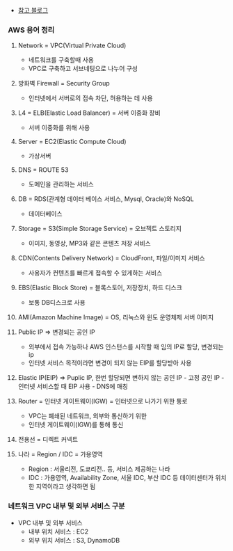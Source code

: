- [참고 블로그](https://brunch.co.kr/@topasvga/76)
### AWS 용어 정리 ###
1. Network = VPC(Virtual Private Cloud)
   - 네트워크를 구축할때 사용
   - VPC로 구축하고 서브네팅으로 나누어 구성
   
2. 방화벽 Firewall = Security Group
   - 인터넷에서 서버로의 접속 차단, 허용하는 데 사용

3. L4 = ELB(Elastic Load Balancer) = 서버 이중화 장비
   - 서버 이중화를 위해 사용
4. Server = EC2(Elastic Compute Cloud)
   - 가상서버
5. DNS = ROUTE 53
   - 도메인을 관리하는 서비스
6. DB = RDS(관계형 데이터 베이스 서비스, Mysql, Oracle)와 NoSQL
   - 데이터베이스
7. Storage = S3(Simple Storage Service) = 오브젝트 스토리지
   - 이미지, 동영상, MP3와 같은 콘텐츠 저장 서비스
8. CDN(Contents Delivery Network) = CloudFront, 파일/이미지 서비스
   - 사용자가 컨텐츠를 빠르게 접속할 수 있게하는 서비스
9. EBS(Elastic Block Store) = 블록스토어, 저장장치, 하드 디스크
    - 보통 DB디스크로 사용
10. AMI(Amazon Machine Image) = OS, 리눅스와 윈도 운영체제 서버 이미지
11. Public IP => 변경되는 공인 IP
    - 외부에서 접속 가능하나 AWS 인스턴스를 시작할 때 임의 IP로 할당, 변경되는 ip
    - 인터넷 서비스 목적이라면 변경이 되지 않는 EIP를 할당받아 사용
  12. Elastic IP(EIP) => Puplic IP, 한번 할당되면 변하지 않는 공인 IP
    - 고정 공인 IP
    - 인터넷 서비스할 때 EIP 사용
    - DNS에 매칭
13. Router = 인터넷 게이트웨이(IGW) = 인터넷으로 나가기 위한 통로
    - VPC는 폐쇄된 네트워크, 외부와 통신하기 위한
    - 인터넷 게이트웨이(IGW)를 통해 통신
14. 전용선 = 디렉트 커넥트
15. 나라 = Region / IDC = 가용영역
    - Region : 서울리전, 도쿄리전.. 등, 서비스 제공하는 나라
    - IDC : 가용영역, Availability Zone, 서울 IDC, 부산 IDC 등 데이터센터가 위치한 지역이라고 생각하면 됨
    
### 네트워크 VPC 내부 및 외부 서비스 구분
- VPC 내부 및 외부 서비스
  - 내부 위치 서비스 : EC2
  - 외부 위치 서비스 : S3, DynamoDB
    
